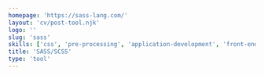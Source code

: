 ```yaml
---
homepage: 'https://sass-lang.com/'
layout: 'cv/post-tool.njk'
logo: ''
slug: 'sass'
skills: ['css', 'pre-processing', 'application-development', 'front-end']
title: 'SASS/SCSS'
type: 'tool'
---
```

